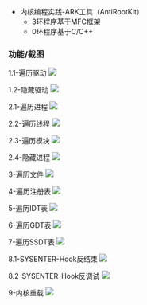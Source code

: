 - 内核编程实践-ARK工具（AntiRootKit）
    - 3环程序基于MFC框架
    - 0环程序基于C/C++



### 功能/截图

1.1-遍历驱动
![](https://note-1252764528.cos.ap-chengdu.myqcloud.com/2020-02-15-081425.jpg)

1.2-隐藏驱动
![](https://note-1252764528.cos.ap-chengdu.myqcloud.com/2020-02-15-081424.jpg)

2.1-遍历进程
![](https://note-1252764528.cos.ap-chengdu.myqcloud.com/2020-02-15-081420.jpg)

2.2-遍历线程
![](https://note-1252764528.cos.ap-chengdu.myqcloud.com/2020-02-15-81421.jpg)

2.3-遍历模块
![](https://note-1252764528.cos.ap-chengdu.myqcloud.com/2020-02-15-081421.jpg)

2.4-隐藏进程
![](https://note-1252764528.cos.ap-chengdu.myqcloud.com/2020-02-15-081419.jpg)

3-遍历文件
![](https://note-1252764528.cos.ap-chengdu.myqcloud.com/2020-02-15-081418.jpg)

4-遍历注册表
![](https://note-1252764528.cos.ap-chengdu.myqcloud.com/2020-02-15-081422.jpg)

5-遍历IDT表
![](https://note-1252764528.cos.ap-chengdu.myqcloud.com/2020-02-15-81418.jpg)

6-遍历GDT表
![](https://note-1252764528.cos.ap-chengdu.myqcloud.com/2020-02-15-081416.jpg)

7-遍历SSDT表
![](https://note-1252764528.cos.ap-chengdu.myqcloud.com/2020-02-15-81424.jpg)

8.1-SYSENTER-Hook反结束
![](https://note-1252764528.cos.ap-chengdu.myqcloud.com/2020-02-15-081414.jpg)

8.2-SYSENTER-Hook反调试
![](https://note-1252764528.cos.ap-chengdu.myqcloud.com/2020-02-15-081417.jpg)

9-内核重载 
![](https://note-1252764528.cos.ap-chengdu.myqcloud.com/2020-02-15-081423.jpg)
